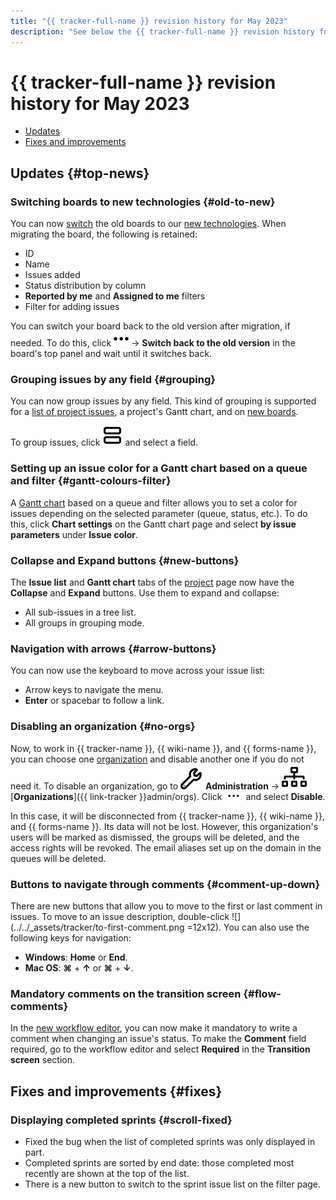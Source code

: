 ```yaml
---
title: "{{ tracker-full-name }} revision history for May 2023"
description: "See below the {{ tracker-full-name }} revision history for May 2023."
---
```


# {{ tracker-full-name }} revision history for May 2023

* [Updates](#top-news)
* [Fixes and improvements](#fixes)

## Updates {#top-news}

### Switching boards to new technologies {#old-to-new}

You can now [switch](../manager/boards-convertor.md) the old boards to our [new technologies](../manager/agile-new.md). When migrating the board, the following is retained:
* ID
* Name
* Issues added
* Status distribution by column
* **Reported by me** and **Assigned to me** filters
* Filter for adding issues

You can switch your board back to the old version after migration, if needed. To do this, click ![](../../_assets/tracker/svg/actions.svg) → **Switch back to the old version** in the board's top panel and wait until it switches back.

### Grouping issues by any field {#grouping}

You can now group issues by any field. This kind of grouping is supported for a [list of project issues](../manager/project-list.md), a project's Gantt chart, and on [new boards](../manager/agile-new.md).

To group issues, click ![](../../_assets/tracker/svg/group.svg) and select a field.

### Setting up an issue color for a Gantt chart based on a queue and filter {#gantt-colours-filter}

A [Gantt chart](../gantt/project.md) based on a queue and filter allows you to set a color for issues depending on the selected parameter (queue, status, etc.). To do this, click **Chart settings** on the Gantt chart page and select **by issue parameters** under **Issue color**.

### **Collapse** and **Expand** buttons {#new-buttons}

The **Issue list** and **Gantt chart** tabs of the [project](../manager/project-new.md) page now have the **Collapse** and **Expand** buttons. Use them to expand and collapse:
* All sub-issues in a tree list.
* All groups in grouping mode.

### Navigation with arrows {#arrow-buttons}

You can now use the keyboard to move across your issue list:

* Arrow keys to navigate the menu.
* **Enter** or spacebar to follow a link.


### Disabling an organization {#no-orgs}

Now, to work in {{ tracker-name }}, {{ wiki-name }}, and {{ forms-name }}, you can choose one [organization](../cloud-vs-360.md) and disable another one if you do not need it. To disable an organization, go to ![](../../_assets/tracker/svg/admin.svg) **Administration** → ![](../../_assets/tracker/svg/organizations.svg) [**Organizations**]({{ link-tracker }}admin/orgs). Click ![](../../_assets/tracker/dots.png) and select **Disable**.

In this case, it will be disconnected from {{ tracker-name }}, {{ wiki-name }}, and {{ forms-name }}. Its data will not be lost. However, this organization's users will be marked as dismissed, the groups will be deleted, and the access rights will be revoked. The email aliases set up on the domain in the queues will be deleted.


### Buttons to navigate through comments {#comment-up-down}

There are new buttons that allow you to move to the first or last comment in issues. To move to an issue description, double-click ![](../../_assets/tracker/to-first-comment.png =12x12).
You can also use the following keys for navigation:

* **Windows**: **Home** or **End**.
* **Mac OS**: **⌘** + **↑** or **⌘** + **↓**.

### Mandatory comments on the transition screen {#flow-comments}

In the [new workflow editor](../manager/workflow.md), you can now make it mandatory to write a comment when changing an issue's status. To make the **Comment** field required, go to the workflow editor and select&nbsp;**Required** in the **Transition screen** section.

## Fixes and improvements {#fixes}

### Displaying completed sprints {#scroll-fixed}

* Fixed the bug when the list of completed sprints was only displayed in part.
* Completed sprints are sorted by end date: those completed most recently are shown at the top of the list.
* There is a new button to switch to the sprint issue list on the filter page.

